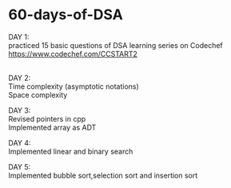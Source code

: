# 60-days-of-DSA

DAY 1: <br>
practiced 15 basic questions of DSA learning series on Codechef
https://www.codechef.com/CCSTART2 <br><br>

DAY 2: <br>
Time complexity (asymptotic notations)<br>
Space complexity

DAY 3: <br>
Revised pointers in cpp <br>
Implemented array as ADT

DAY 4: <br>
Implemented linear and binary search

DAY 5: <br>
Implemented bubble sort,selection sort and insertion sort